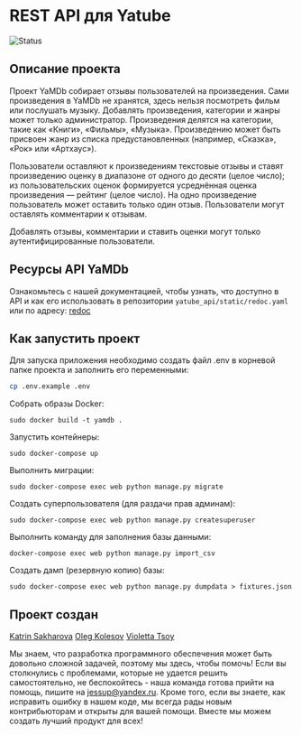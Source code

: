 # REST API для Yatube

![Status](https://github.com/KatrinDevelopment/yamdb_final/actions/workflows/yamdb_workflow.yml/badge.svg)

## Описание проекта

Проект YaMDb собирает отзывы пользователей на произведения. Сами произведения
в YaMDb не хранятся, здесь нельзя посмотреть фильм или послушать музыку.
Добавлять произведения, категории и жанры может только администратор.
Произведения делятся на категории, такие как «Книги», «Фильмы», «Музыка».
Произведению может быть присвоен жанр из списка предустановленных (например,
«Сказка», «Рок» или «Артхаус»).

Пользователи оставляют к произведениям текстовые отзывы и ставят произведению
оценку в диапазоне от одного до десяти (целое число); из пользовательских
оценок формируется усреднённая оценка произведения — рейтинг (целое число).
На одно произведение пользователь может оставить только один отзыв.
Пользователи могут оставлять комментарии к отзывам.

Добавлять отзывы, комментарии и ставить оценки могут только аутентифицированные
пользователи.

## Ресурсы API YaMDb

Ознакомьтесь с нашей документацией, чтобы узнать, что доступно в API и как его
использовать в репозитории `yatube_api/static/redoc.yaml` или по адресу:
[redoc](http://http://51.250.72.161//redoc/)

## Как запустить проект

Для запуска приложения необходимо создать файл .env в корневой папке проекта
и заполнить его переменными:

```bash
cp .env.example .env
```

Собрать образы Docker:

```docker
sudo docker build -t yamdb .
```

Запустить контейнеры:

```docker
sudo docker-compose up
```

Выполнить миграции:

```docker
sudo docker-compose exec web python manage.py migrate
```

Создать суперпользователя (для раздачи прав админам):

```docker
sudo docker-compose exec web python manage.py createsuperuser
```

Выполнить команду для заполнения базы данными:

```docker
docker-compose exec web python manage.py import_csv
```

Создать дамп (резервную копию) базы:

```docker
sudo docker-compose exec web python manage.py dumpdata > fixtures.json
```

## Проект создан

[Katrin Sakharova](https://github.com/KatrinDevelopment/)
[Oleg Kolesov](https://github.com/inkoff)
[Violetta Tsoy](https://github.com/Violetta-tsoy)

Мы знаем, что разработка программного обеспечения может быть довольно сложной
задачей, поэтому мы здесь, чтобы помочь! Если вы столкнулись с проблемами,
которые не удается решить самостоятельно, не беспокойтесь - наша команда готова
прийти на помощь, пишите на jessup@yandex.ru. Кроме того, если вы знаете, как
исправить ошибку в нашем коде, мы всегда рады новым контрибьюторам и открыты
для вашей помощи. Вместе мы можем создать лучший продукт для всех!
